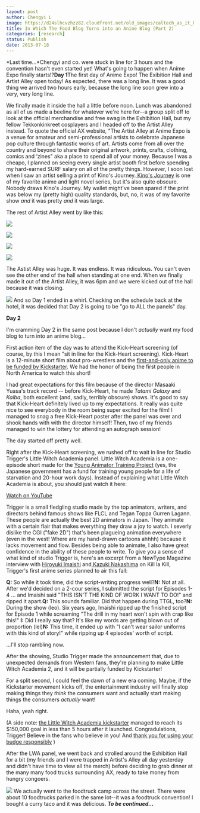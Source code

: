 ```yaml
---
layout: post
author: Chengyi L
image: https://d24slhcvzhzz82.cloudfront.net/old_images/caltech_as_it_happens/6a0105349b8251970b01910432a64c970c.jpg
title: In Which The Food Blog Turns into an Anime Blog (Part 2)
categories: [research]
status: Publish
date: 2013-07-18
---
```



*Last time...*Chengyi and co. were stuck in line for 3 hours and the convention hasn't even started yet! What's going to happen when Anime Expo finally starts!?**Day 1**The first day of Anime Expo! The Exibition Hall and Artist Alley open today! As expected, there was a long line. It was a good thing we arrived two hours early, because the long line soon grew into a very, very long line.

We finally made it inside the hall a little before noon. Lunch was abandoned as all of us made a beeline for whatever we're here for--a group split off to look at the official merchandise and free swag in the Exhibition Hall, but my fellow Tekkonkinkreet cosplayers and I headed off to the Artist Alley instead. To quote the official AX website, "The Artist Alley at Anime Expo is a venue for amateur and semi-professional artists to celebrate Japanese pop culture through fantastic works of art. Artists come from all over the country and beyond to share their original artwork, prints, crafts, clothing, comics and ‘zines" aka a place to spend all of your money. Because I was a cheapo, I planned on seeing every single artist booth first before spending my hard-earned SURF salary on all of the pretty things. However, I soon lost when I saw an artist selling a print of Kino's Journey.[ Kino's Journey](https://www.animenewsnetwork.com/encyclopedia/anime.php?id=1965) is one of my favorite anime and light novel series, but it's also quite obscure. Nobody draws Kino's Journey. My wallet might've been spared if the print was below my (pretty high) quality standards, but, no, it was of my favorite show *and* it was pretty *and* it was large. 

The rest of Artist Alley went by like this: 


![](https://d24slhcvzhzz82.cloudfront.net/old_images/6a0105349b8251970b01901e3c86e4970b-800wi.jpg)


![](https://d24slhcvzhzz82.cloudfront.net/old_images/6a0105349b8251970b0192abfbd18a970d-800wi.jpg)


![](https://d24slhcvzhzz82.cloudfront.net/old_images/6a0105349b8251970b01910432a407970c-800wi.jpg)


![](https://d24slhcvzhzz82.cloudfront.net/old_images/6a0105349b8251970b0192abfbd386970d-800wi.jpg)

The Astist Alley was huge. It was endless. It was ridiculous. You can't even see the other end of the hall when standing at one end. When we finally made it out of the Artist Alley, it was 6pm and we were kicked out of the hall because it was closing. 


![](https://d24slhcvzhzz82.cloudfront.net/old_images/caltech_as_it_happens/6a0105349b8251970b01910432adbe970c.jpg)
And so Day 1 ended in a whirl. Checking on the schedule back at the hotel, it was decided that Day 2 is going to be "go to ALL the panels" day. 

**Day 2**

I'm cramming Day 2 in the same post because I don't *actually* want my food blog to turn into an anime blog... 

First action item of the day was to attend the Kick-Heart screening (of course, by this I mean "sit in line for the Kick-Heart screening). Kick-Heart is a 12-minute short film about pro-wrestlers and the [first-and-only anime to be funded by Kickstarter](https://www.kickstarter.com/projects/production-ig/masaaki-yuasas-kick-heart). We had the honor of being the first people in North America to watch this short! 

I had great expectations for this film because of the director Masaaki Yuasa's track record -- before Kick-Heart, he made *Tatami Galaxy* and *Kaiba*, both excellent (and, sadly, terribly obscure) shows. It's good to say that Kick-Heart definitely lived up to my expectations. It really was quite nice to see everybody in the room being super excited for the film! I managed to snag a free Kick-Heart poster after the panel was over and shook hands with with the director himself! Then, two of my friends managed to win the lottery for attending an autograph session! 

The day started off pretty well. 

Right after the Kick-Heart screening, we rushed off to wait in line for Studio Trigger's Little Witch Academia panel. Little Witch Academia is a one-episode short made for the [Young Animator Training Project](https://en.wikipedia.org/wiki/Anime_Mirai) (yes, the Japanese government has a fund for training young people for a life of starvation and 20-hour work days). Instead of explaining what Little Witch Academia is about, you should just watch it here:

[Watch on YouTube](https://www.youtube.com/watch?v=RBlqxEIJ_Cg) 

Trigger is a small fledgling studio made by the top animators, writers, and directors behind famous shows like FLCL and Tegan Toppa Gurren Lagann. These people are actually the best 2D animators in Japan. They animate with a certain flair that makes everything they draw a joy to watch. I severly dislike the CGI ("fake 2D") that's been plagueing animation everywhere (even in the west! Where are my hand-drawn cartoons ahhhh) because it lacks movement and flow. 
Besides being able to animate, I also have great confidence in the ability of these people to write. To give you a sense of what kind of studio Trigger is, here's an excerpt from a NewType Magazine interview with [Hiroyuki Imaishi](https://en.wikipedia.org/wiki/Hiroyuki_Imaishi) and[ Kazuki Nakashima](https://en.wikipedia.org/wiki/Kazuki_Nakashima) on Kill la Kill, Trigger's first anime series planned to air this fall:

**Q:** So while it took time, did the script-writing progress well?**N:** 
Not at all. After we'd decided on a 2-cour series, I submitted the 
script for Episodes 1-4 … and Imaishi said "THIS ISN'T THE KIND OF WORK I
 WANT TO DO!" and ripped it apart.**Q:** This sounds familiar. Did that happen during TTGL, too?**N:**
 During the show (leo). Six years ago, Imaishi ripped up the finished 
script for Episode 1 while screaming "The drill in my heart won't spin 
with crap like this!" **I:** Did I really say that? It's like my words are getting blown out of proportion (lel)**N:**
 This time, it ended up with "I can't wear sailor uniforms with this 
kind of story!" while ripping up 4 episodes' worth of script.

...I'll stop rambling now. 

After the showing, Studio Trigger made the announcement that, due to unexpected demands from Western fans, they're planning to make Little Witch Academia 2, and it will be partially funded by Kickstarter!

For a split second, I could feel the dawn of a new era coming. Maybe, if the Kickstarter movement kicks off, the entertainment industry will finally stop making things they *think* the consumers want and actually start making things the consumers *actually* want! 

Haha, yeah right. 

(A side note: [the Little Witch Academia kickstarter](https://www.kickstarter.com/projects/1311401276/little-witch-academia-2) managed to reach its $150,000 goal in less than 5 hours after it launched. Congradulations, Trigger! Believe in the fans who believe in you! And [thank you for using your budge responsibly](https://www.kickstarter.com/projects/1311401276/little-witch-academia-2/posts/535690) ) 

After the LWA panel, we went back and strolled around the Exhibition Hall for a bit (my friends and I were trapped in Artist's Alley all day yesterday and didn't have time to view all the merch) before deciding to grab dinner at the many many food trucks surrounding AX, ready to take money from hungry congoers. 


![](https://d24slhcvzhzz82.cloudfront.net/old_images/caltech_as_it_happens/6a0105349b8251970b0192abfee1fe970d.jpg)
We actually went to the foodtruck camp across the street. There were about 10 foodtrucks parked in the same lot--it was a foodtruck convention! I bought a curry taco and it was delicious. 
***To be continued...***

